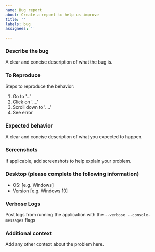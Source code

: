 ```yaml
---
name: Bug report
about: Create a report to help us improve
title: ''
labels: bug
assignees: ''

---
```


### Describe the bug
A clear and concise description of what the bug is.

### To Reproduce
Steps to reproduce the behavior:
1. Go to '...'
2. Click on '....'
3. Scroll down to '....'
4. See error

### Expected behavior
A clear and concise description of what you expected to happen.

### Screenshots
If applicable, add screenshots to help explain your problem.

### Desktop (please complete the following information)
 - OS: [e.g. Windows]
 - Version [e.g. Windows 10]

### Verbose Logs
Post logs from running the application with the `--verbose --console-messages` flags

### Additional context
Add any other context about the problem here.
